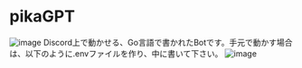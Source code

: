 # pikaGPT
![image](https://user-images.githubusercontent.com/17543997/228567135-28adf1f7-fb75-4b00-9025-fe8f6a77af89.png)
Discord上で動かせる、Go言語で書かれたBotです。手元で動かす場合は、以下のように.envファイルを作り、中に書いて下さい。
![image](https://user-images.githubusercontent.com/17543997/228567438-b0185853-cfe3-4479-b75a-afba10fba272.png)

